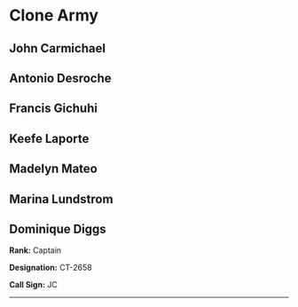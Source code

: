 # Clone Army

## John Carmichael
## Antonio Desroche

## Francis Gichuhi
## Keefe Laporte
## Madelyn Mateo
## Marina Lundstrom
## Dominique Diggs

**Rank:** Captain

**Designation:** CT-2658

**Call Sign:** JC

----
